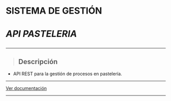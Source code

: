 # **SISTEMA DE GESTIÓN**
# **_API PASTELERIA_** <hr>
> ## Descripción
- API REST para la gestión de procesos en pastelería.
<hr>

[Ver documentación](http://138.197.7.205:8080/docs/?target=_blank)

<hr>
